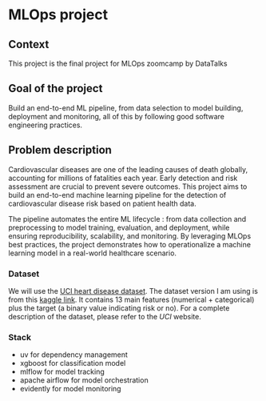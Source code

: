 # MLOps project

## Context
This project is the final project for MLOps zoomcamp by DataTalks

## Goal of the project
Build an end-to-end ML pipeline, from data selection to model building, deployment and monitoring, all of this by following good software engineering practices.

## Problem description
Cardiovascular diseases are one of the leading causes of death globally, accounting for millions of fatalities each year. Early detection and risk assessment are crucial to prevent severe outcomes. This project aims to build an end-to-end machine learning pipeline for the detection of cardiovascular disease risk based on patient health data.

The pipeline automates the entire ML lifecycle : from data collection and preprocessing to model training, evaluation, and deployment, while ensuring reproducibility, scalability, and monitoring. By leveraging MLOps best practices, the project demonstrates how to operationalize a machine learning model in a real-world healthcare scenario.

### Dataset
We will use the [UCI heart disease dataset](https://archive.ics.uci.edu/dataset/45/heart+disease). The dataset version I am using is from this [kaggle link](https://www.kaggle.com/datasets/johnsmith88/heart-disease-dataset?resource=download&select=heart.csv). It contains 13 main features (numerical + categorical) plus the target (a binary value indicating risk or no). For a complete description of the dataset, please refer to the *UCI* website.

### Stack
* uv for dependency management
* xgboost for classification model
* mlflow for model tracking
* apache airflow for model orchestration
* evidently for model monitoring
